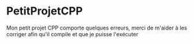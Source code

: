 # PetitProjetCPP

Mon petit projet CPP comporte quelques erreurs, merci de m'aider à les corriger afin qu'il compile et que je puisse l'exécuter
